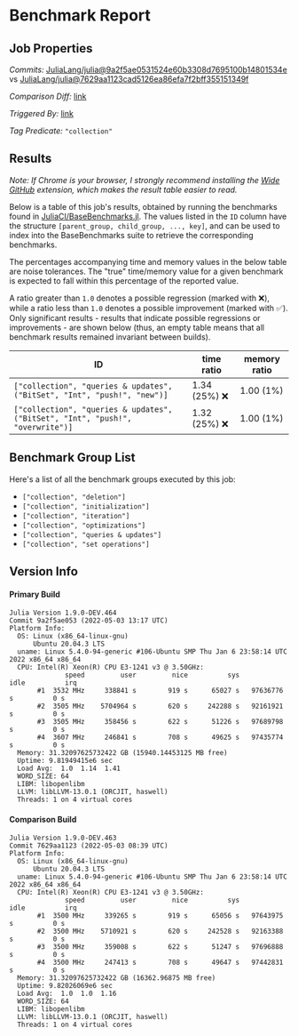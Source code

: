 # Benchmark Report

## Job Properties

*Commits:* [JuliaLang/julia@9a2f5ae0531524e60b3308d7695100b14801534e](https://github.com/JuliaLang/julia/commit/9a2f5ae0531524e60b3308d7695100b14801534e) vs [JuliaLang/julia@7629aa1123cad5126ea86efa7f2bff355151349f](https://github.com/JuliaLang/julia/commit/7629aa1123cad5126ea86efa7f2bff355151349f)

*Comparison Diff:* [link](https://github.com/JuliaLang/julia/compare/7629aa1123cad5126ea86efa7f2bff355151349f..9a2f5ae0531524e60b3308d7695100b14801534e)

*Triggered By:* [link](https://github.com/JuliaLang/julia/commit/9a2f5ae0531524e60b3308d7695100b14801534e#commitcomment-73084473)

*Tag Predicate:* `"collection"`

## Results

*Note: If Chrome is your browser, I strongly recommend installing the [Wide GitHub](https://chrome.google.com/webstore/detail/wide-github/kaalofacklcidaampbokdplbklpeldpj?hl=en)
extension, which makes the result table easier to read.*

Below is a table of this job's results, obtained by running the benchmarks found in
[JuliaCI/BaseBenchmarks.jl](https://github.com/JuliaCI/BaseBenchmarks.jl). The values
listed in the `ID` column have the structure `[parent_group, child_group, ..., key]`,
and can be used to index into the BaseBenchmarks suite to retrieve the corresponding
benchmarks.

The percentages accompanying time and memory values in the below table are noise tolerances. The "true"
time/memory value for a given benchmark is expected to fall within this percentage of the reported value.

A ratio greater than `1.0` denotes a possible regression (marked with :x:), while a ratio less
than `1.0` denotes a possible improvement (marked with :white_check_mark:). Only significant results - results
that indicate possible regressions or improvements - are shown below (thus, an empty table means that all
benchmark results remained invariant between builds).

| ID | time ratio | memory ratio |
|----|------------|--------------|
| `["collection", "queries & updates", ("BitSet", "Int", "push!", "new")]` | 1.34 (25%) :x: | 1.00 (1%)  |
| `["collection", "queries & updates", ("BitSet", "Int", "push!", "overwrite")]` | 1.32 (25%) :x: | 1.00 (1%)  |

## Benchmark Group List

Here's a list of all the benchmark groups executed by this job:

- `["collection", "deletion"]`
- `["collection", "initialization"]`
- `["collection", "iteration"]`
- `["collection", "optimizations"]`
- `["collection", "queries & updates"]`
- `["collection", "set operations"]`

## Version Info

#### Primary Build

```
Julia Version 1.9.0-DEV.464
Commit 9a2f5ae053 (2022-05-03 13:17 UTC)
Platform Info:
  OS: Linux (x86_64-linux-gnu)
      Ubuntu 20.04.3 LTS
  uname: Linux 5.4.0-94-generic #106-Ubuntu SMP Thu Jan 6 23:58:14 UTC 2022 x86_64 x86_64
  CPU: Intel(R) Xeon(R) CPU E3-1241 v3 @ 3.50GHz: 
              speed         user         nice          sys         idle          irq
       #1  3532 MHz     338841 s        919 s      65027 s   97636776 s          0 s
       #2  3505 MHz    5704964 s        620 s     242288 s   92161921 s          0 s
       #3  3505 MHz     358456 s        622 s      51226 s   97689798 s          0 s
       #4  3607 MHz     246841 s        708 s      49625 s   97435774 s          0 s
  Memory: 31.32097625732422 GB (15940.14453125 MB free)
  Uptime: 9.81949415e6 sec
  Load Avg:  1.0  1.14  1.41
  WORD_SIZE: 64
  LIBM: libopenlibm
  LLVM: libLLVM-13.0.1 (ORCJIT, haswell)
  Threads: 1 on 4 virtual cores

```

#### Comparison Build

```
Julia Version 1.9.0-DEV.463
Commit 7629aa1123 (2022-05-03 08:39 UTC)
Platform Info:
  OS: Linux (x86_64-linux-gnu)
      Ubuntu 20.04.3 LTS
  uname: Linux 5.4.0-94-generic #106-Ubuntu SMP Thu Jan 6 23:58:14 UTC 2022 x86_64 x86_64
  CPU: Intel(R) Xeon(R) CPU E3-1241 v3 @ 3.50GHz: 
              speed         user         nice          sys         idle          irq
       #1  3500 MHz     339265 s        919 s      65056 s   97643975 s          0 s
       #2  3500 MHz    5710921 s        620 s     242528 s   92163388 s          0 s
       #3  3500 MHz     359008 s        622 s      51247 s   97696888 s          0 s
       #4  3500 MHz     247413 s        708 s      49647 s   97442831 s          0 s
  Memory: 31.32097625732422 GB (16362.96875 MB free)
  Uptime: 9.82026069e6 sec
  Load Avg:  1.0  1.0  1.16
  WORD_SIZE: 64
  LIBM: libopenlibm
  LLVM: libLLVM-13.0.1 (ORCJIT, haswell)
  Threads: 1 on 4 virtual cores

```
